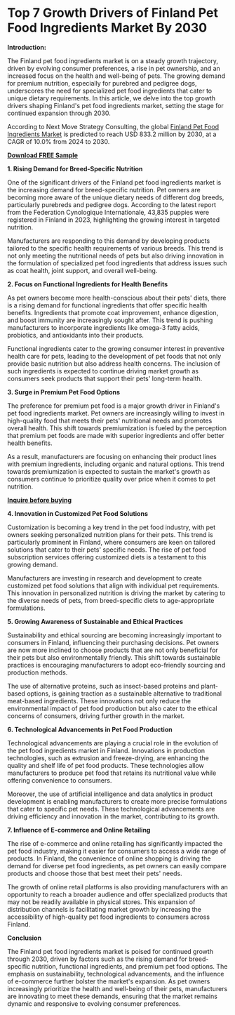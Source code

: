 # Top 7 Growth Drivers of Finland Pet Food Ingredients Market By 2030

**Introduction:**

The Finland pet food ingredients market is on a steady growth trajectory, driven by evolving consumer preferences, a rise in pet ownership, and an increased focus on the health and well-being of pets. The growing demand for premium nutrition, especially for purebred and pedigree dogs, underscores the need for specialized pet food ingredients that cater to unique dietary requirements. In this article, we delve into the top growth drivers shaping Finland's pet food ingredients market, setting the stage for continued expansion through 2030.

According to Next Move Strategy Consulting, the global [Finland Pet Food Ingredients Market](https://www.nextmsc.com/report/finland-pet-food-ingredients-market) is predicted to reach USD 833.2 million by 2030, at a CAGR of 10.0% from 2024 to 2030.

[**Download FREE Sample**](https://www.nextmsc.com/finland-pet-food-ingredients-market/request-sample)

**1. Rising Demand for Breed-Specific Nutrition**

One of the significant drivers of the Finland pet food ingredients market is the increasing demand for breed-specific nutrition. Pet owners are becoming more aware of the unique dietary needs of different dog breeds, particularly purebreds and pedigree dogs. According to the latest report from the Federation Cynologique Internationale, 43,835 puppies were registered in Finland in 2023, highlighting the growing interest in targeted nutrition.

Manufacturers are responding to this demand by developing products tailored to the specific health requirements of various breeds. This trend is not only meeting the nutritional needs of pets but also driving innovation in the formulation of specialized pet food ingredients that address issues such as coat health, joint support, and overall well-being.

**2. Focus on Functional Ingredients for Health Benefits**

As pet owners become more health-conscious about their pets' diets, there is a rising demand for functional ingredients that offer specific health benefits. Ingredients that promote coat improvement, enhance digestion, and boost immunity are increasingly sought after. This trend is pushing manufacturers to incorporate ingredients like omega-3 fatty acids, probiotics, and antioxidants into their products.

Functional ingredients cater to the growing consumer interest in preventive health care for pets, leading to the development of pet foods that not only provide basic nutrition but also address health concerns. The inclusion of such ingredients is expected to continue driving market growth as consumers seek products that support their pets' long-term health.

**3. Surge in Premium Pet Food Options**

The preference for premium pet food is a major growth driver in Finland's pet food ingredients market. Pet owners are increasingly willing to invest in high-quality food that meets their pets' nutritional needs and promotes overall health. This shift towards premiumization is fueled by the perception that premium pet foods are made with superior ingredients and offer better health benefits.

As a result, manufacturers are focusing on enhancing their product lines with premium ingredients, including organic and natural options. This trend towards premiumization is expected to sustain the market's growth as consumers continue to prioritize quality over price when it comes to pet nutrition.

[**Inquire before buying**](https://www.nextmsc.com/finland-pet-food-ingredients-market/inquire-before-buying)

**4. Innovation in Customized Pet Food Solutions**

Customization is becoming a key trend in the pet food industry, with pet owners seeking personalized nutrition plans for their pets. This trend is particularly prominent in Finland, where consumers are keen on tailored solutions that cater to their pets' specific needs. The rise of pet food subscription services offering customized diets is a testament to this growing demand.

Manufacturers are investing in research and development to create customized pet food solutions that align with individual pet requirements. This innovation in personalized nutrition is driving the market by catering to the diverse needs of pets, from breed-specific diets to age-appropriate formulations.

**5. Growing Awareness of Sustainable and Ethical Practices**

Sustainability and ethical sourcing are becoming increasingly important to consumers in Finland, influencing their purchasing decisions. Pet owners are now more inclined to choose products that are not only beneficial for their pets but also environmentally friendly. This shift towards sustainable practices is encouraging manufacturers to adopt eco-friendly sourcing and production methods.

The use of alternative proteins, such as insect-based proteins and plant-based options, is gaining traction as a sustainable alternative to traditional meat-based ingredients. These innovations not only reduce the environmental impact of pet food production but also cater to the ethical concerns of consumers, driving further growth in the market.

**6. Technological Advancements in Pet Food Production**

Technological advancements are playing a crucial role in the evolution of the pet food ingredients market in Finland. Innovations in production technologies, such as extrusion and freeze-drying, are enhancing the quality and shelf life of pet food products. These technologies allow manufacturers to produce pet food that retains its nutritional value while offering convenience to consumers.

Moreover, the use of artificial intelligence and data analytics in product development is enabling manufacturers to create more precise formulations that cater to specific pet needs. These technological advancements are driving efficiency and innovation in the market, contributing to its growth.

**7. Influence of E-commerce and Online Retailing**

The rise of e-commerce and online retailing has significantly impacted the pet food industry, making it easier for consumers to access a wide range of products. In Finland, the convenience of online shopping is driving the demand for diverse pet food ingredients, as pet owners can easily compare products and choose those that best meet their pets' needs.

The growth of online retail platforms is also providing manufacturers with an opportunity to reach a broader audience and offer specialized products that may not be readily available in physical stores. This expansion of distribution channels is facilitating market growth by increasing the accessibility of high-quality pet food ingredients to consumers across Finland.

**Conclusion**

The Finland pet food ingredients market is poised for continued growth through 2030, driven by factors such as the rising demand for breed-specific nutrition, functional ingredients, and premium pet food options. The emphasis on sustainability, technological advancements, and the influence of e-commerce further bolster the market's expansion. As pet owners increasingly prioritize the health and well-being of their pets, manufacturers are innovating to meet these demands, ensuring that the market remains dynamic and responsive to evolving consumer preferences.

